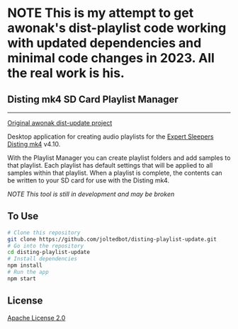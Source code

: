 

# NOTE This is my attempt to get awonak's dist-playlist code working with updated dependencies and minimal code changes in 2023. All the real work is his.


## Disting mk4 SD Card Playlist Manager
-----

[Original awonak dist-update project](https://github.com/awonak/disting-playlist)

Desktop application for creating audio playlists for the [Expert Sleepers Disting mk4](http://www.expert-sleepers.co.uk/disting.html) v4.10.

With the Playlist Manager you can create playlist folders and add samples to that playlist. Each playlist has default settings that will be applied to all samples within that playlist. When a playlist is complete, the contents can be written to your SD card for use with the Disting mk4.

*NOTE This tool is still in development and may be broken*


## To Use

```bash
# Clone this repository
git clone https://github.com/joltedbot/disting-playlist-update.git
# Go into the repository
cd disting-playlist-update
# Install dependencies
npm install
# Run the app
npm start
```

## License

[Apache License 2.0](LICENSE.md)
